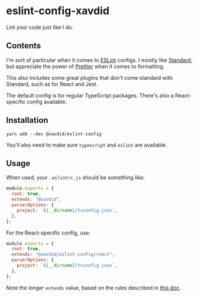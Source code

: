 # eslint-config-xavdid

Lint your code just like I do.

## Contents

I'm sort of particular when it comes to [ESLint](https://eslint.org/) configs. I mostly like [Standard](https://standardjs.com/), but appreciate the power of [Prettier](https://prettier.io/) when it comes to formatting.

This also includes some great plugins that don't come standard with Standard, such as for React and Jest.

The default config is for regular TypeScript packages. There's also a React-specific config available.

## Installation

```
yarn add --dev @xavdid/eslint-config
```

You'll also need to make sure `typescript` and `eslint` are available.

## Usage

When used, your `.eslintrc.js` should be something like:

```js
module.exports = {
  root: true,
  extends: "@xavdid",
  parserOptions: {
    project: `${__dirname}/tsconfig.json`,
  },
};
```

For the React-specific config, use:

```js
module.exports = {
  root: true,
  extends: "@xavdid/eslint-config/react",
  parserOptions: {
    project: `${__dirname}/tsconfig.json`,
  },
};
```

Note the longer `extends` value, based on the rules described in [this doc](https://eslint.org/docs/developer-guide/shareable-configs#sharing-multiple-configs).
